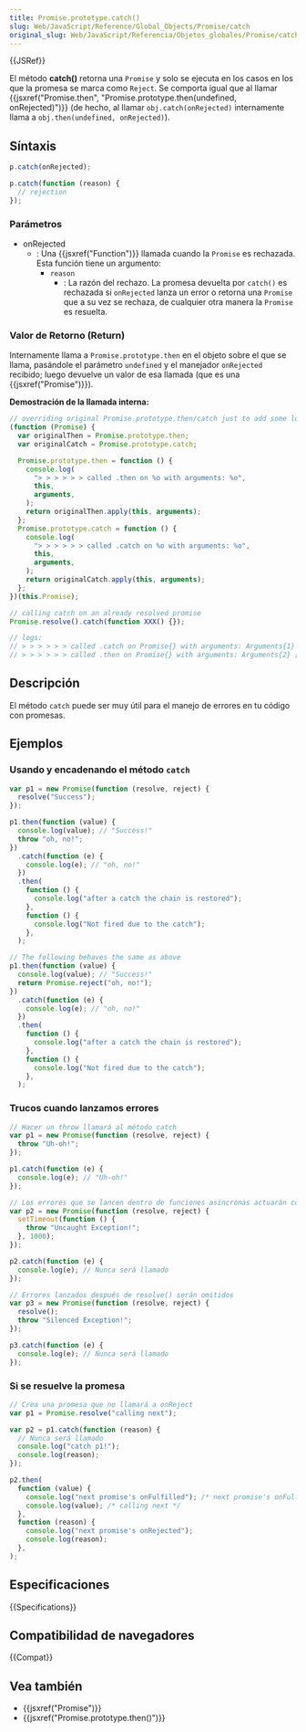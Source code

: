 ```yaml
---
title: Promise.prototype.catch()
slug: Web/JavaScript/Reference/Global_Objects/Promise/catch
original_slug: Web/JavaScript/Referencia/Objetos_globales/Promise/catch
---
```


{{JSRef}}

El método **catch()** retorna una `Promise` y solo se ejecuta en los casos en los que la promesa se marca como `Reject`. Se comporta igual que al llamar {{jsxref("Promise.then", "Promise.prototype.then(undefined, onRejected)")}} (de hecho, al llamar `obj.catch(onRejected)` internamente llama a `obj.then(undefined, onRejected)`).

## Síntaxis

```js
p.catch(onRejected);

p.catch(function (reason) {
  // rejection
});
```

### Parámetros

- onRejected
  - : Una {{jsxref("Function")}} llamada cuando la `Promise` es rechazada. Esta función tiene un argumento:
    - `reason`
      - : La razón del rechazo.
        La promesa devuelta por `catch()` es rechazada si `onRejected` lanza un error o retorna una `Promise` que a su vez se rechaza, de cualquier otra manera la `Promise` es resuelta.

### Valor de Retorno (Return)

Internamente llama a `Promise.prototype.then` en el objeto sobre el que se llama, pasándole el parámetro `undefined` y el manejador `onRejected` recibido; luego devuelve un valor de esa llamada (que es una {{jsxref("Promise")}}).

**Demostración de la llamada interna:**

```js
// overriding original Promise.prototype.then/catch just to add some logs
(function (Promise) {
  var originalThen = Promise.prototype.then;
  var originalCatch = Promise.prototype.catch;

  Promise.prototype.then = function () {
    console.log(
      "> > > > > > called .then on %o with arguments: %o",
      this,
      arguments,
    );
    return originalThen.apply(this, arguments);
  };
  Promise.prototype.catch = function () {
    console.log(
      "> > > > > > called .catch on %o with arguments: %o",
      this,
      arguments,
    );
    return originalCatch.apply(this, arguments);
  };
})(this.Promise);

// calling catch on an already resolved promise
Promise.resolve().catch(function XXX() {});

// logs:
// > > > > > > called .catch on Promise{} with arguments: Arguments{1} [0: function XXX()]
// > > > > > > called .then on Promise{} with arguments: Arguments{2} [0: undefined, 1: function XXX()]
```

## Descripción

El método `catch` puede ser muy útil para el manejo de errores en tu código con promesas.

## Ejemplos

### Usando y encadenando el método `catch`

```js
var p1 = new Promise(function (resolve, reject) {
  resolve("Success");
});

p1.then(function (value) {
  console.log(value); // "Success!"
  throw "oh, no!";
})
  .catch(function (e) {
    console.log(e); // "oh, no!"
  })
  .then(
    function () {
      console.log("after a catch the chain is restored");
    },
    function () {
      console.log("Not fired due to the catch");
    },
  );

// The following behaves the same as above
p1.then(function (value) {
  console.log(value); // "Success!"
  return Promise.reject("oh, no!");
})
  .catch(function (e) {
    console.log(e); // "oh, no!"
  })
  .then(
    function () {
      console.log("after a catch the chain is restored");
    },
    function () {
      console.log("Not fired due to the catch");
    },
  );
```

### Trucos cuando lanzamos errores

```js
// Hacer un throw llamará al método catch
var p1 = new Promise(function (resolve, reject) {
  throw "Uh-oh!";
});

p1.catch(function (e) {
  console.log(e); // "Uh-oh!"
});

// Los errores que se lancen dentro de funciones asíncronas actuarán como errores no capturados
var p2 = new Promise(function (resolve, reject) {
  setTimeout(function () {
    throw "Uncaught Exception!";
  }, 1000);
});

p2.catch(function (e) {
  console.log(e); // Nunca será llamado
});

// Errores lanzados después de resolve() serán omitidos
var p3 = new Promise(function (resolve, reject) {
  resolve();
  throw "Silenced Exception!";
});

p3.catch(function (e) {
  console.log(e); // Nunca será llamado
});
```

### Si se resuelve la promesa

```js
// Crea una promesa que no llamará a onReject
var p1 = Promise.resolve("calling next");

var p2 = p1.catch(function (reason) {
  // Nunca será llamado
  console.log("catch p1!");
  console.log(reason);
});

p2.then(
  function (value) {
    console.log("next promise's onFulfilled"); /* next promise's onFulfilled */
    console.log(value); /* calling next */
  },
  function (reason) {
    console.log("next promise's onRejected");
    console.log(reason);
  },
);
```

## Especificaciones

{{Specifications}}

## Compatibilidad de navegadores

{{Compat}}

## Vea también

- {{jsxref("Promise")}}
- {{jsxref("Promise.prototype.then()")}}
